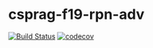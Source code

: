 # csprag-f19-rpn-adv
[![Build Status](https://travis-ci.org/akej111/csprag-f19-rpn-adv.svg?branch=master)](https://travis-ci.org/akej111/csprag-f19-rpn-adv)
[![codecov](https://codecov.io/gh/akej111/csprag-f19-rpn-adv/branch/master/graph/badge.svg)](https://codecov.io/gh/akej111/csprag-f19-rpn-adv)
